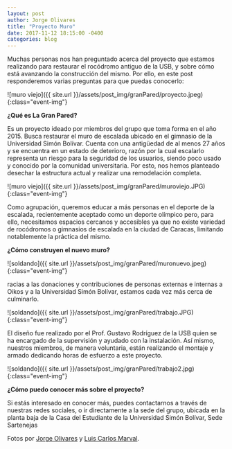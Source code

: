 ```yaml
---
layout: post
author: Jorge Olivares
title: "Proyecto Muro"
date: 2017-11-12 18:15:00 -0400
categories: blog
---
```


Muchas personas nos han preguntado acerca del proyecto que estamos realizando para restaurar el rocódromo antiguo de la USB, y sobre cómo está avanzando la construcción del mismo. Por ello, en este post responderemos varias preguntas para que puedas conocerlo: 

![muro viejo]({{ site.url }}/assets/post_img/granPared/proyecto.jpeg){:class="event-img"}

__¿Qué es La Gran Pared?__

Es un proyecto ideado por miembros del grupo que toma forma en el año 2015. Busca restaurar el muro de escalada ubicado en el gimnasio de la Universidad Simón Bolívar. Cuenta con una antigüedad de al menos 27 años y se encuentra en un estado de deterioro, razón por la cual escalarlo representa un riesgo para la seguridad de los usuarios, siendo poco usado y conocido por la comunidad universitaria. Por esto, nos hemos planteado desechar la estructura actual y realizar una remodelación completa. 

![muro viejo]({{ site.url }}/assets/post_img/granPared/muroviejo.JPG){:class="event-img"}

Como agrupación, queremos educar a más personas en el deporte de la escalada, recientemente aceptado como un deporte olímpico pero, para ello, necesitamos espacios cercanos y accesibles ya que no existe variedad de rocódromos o gimnasios de escalada en la ciudad de Caracas, limitando notablemente la práctica del mismo. 

__¿Cómo construyen el nuevo muro?__

![soldando]({{ site.url }}/assets/post_img/granPared/muronuevo.jpeg){:class="event-img"}

racias a las donaciones y contribuciones de personas externas e internas a Oikos y a la Universidad Simón Bolívar, estamos cada vez más cerca de culminarlo. 

![soldando]({{ site.url }}/assets/post_img/granPared/trabajo.JPG){:class="event-img"}

El diseño fue realizado por el Prof. Gustavo Rodríguez de la USB quien se ha encargado de la supervisión y ayudado con la instalación. Así mismo, nuestros miembros, de manera voluntaria, están realizando el montaje y armado dedicando horas de esfuerzo a este proyecto.

![soldando]({{ site.url }}/assets/post_img/granPared/trabajo2.jpg){:class="event-img"}


__¿Cómo puedo conocer más sobre el proyecto?__

Si estás interesado en conocer más, puedes contactarnos a través de nuestras redes sociales, o ir directamente a la sede del grupo, ubicada en la planta baja de la Casa del Estudiante de la Universidad Simón Bolívar, Sede Sartenejas

Fotos por [Jorge Olivares](https://wwww.instagram.com/jorgeolivaresp) y [Luis Carlos Marval](https://www.instagram.com/lcmarval/).
